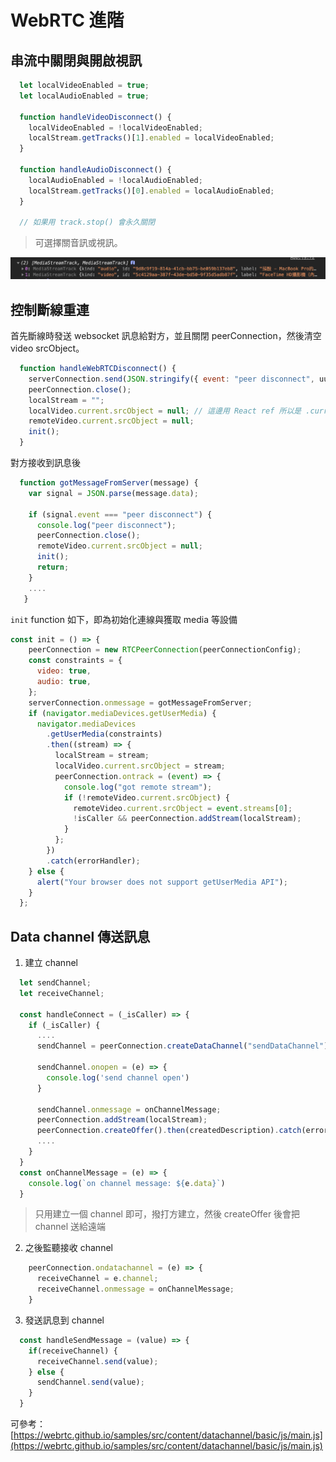 # WebRTC 進階

## 串流中關閉與開啟視訊

```javascript
  let localVideoEnabled = true;
  let localAudioEnabled = true;
  
  function handleVideoDisconnect() {
    localVideoEnabled = !localVideoEnabled;
    localStream.getTracks()[1].enabled = localVideoEnabled;
  }
  
  function handleAudioDisconnect() {
    localAudioEnabled = !localAudioEnabled;
    localStream.getTracks()[0].enabled = localAudioEnabled;
  }
  
  // 如果用 track.stop() 會永久關閉
```

> 可選擇關音訊或視訊。

![](../../.gitbook/assets/jie-tu-20201207-xia-wu-5.03.06.png)

## 控制斷線重連

首先斷線時發送 websocket 訊息給對方，並且關閉 peerConnection，然後清空 video srcObject。

```javascript
  function handleWebRTCDisconnect() {
    serverConnection.send(JSON.stringify({ event: "peer disconnect", uuid }));
    peerConnection.close();
    localStream = "";
    localVideo.current.srcObject = null; // 這邊用 React ref 所以是 .current
    remoteVideo.current.srcObject = null;
    init();
  }
```

對方接收到訊息後

```javascript
  function gotMessageFromServer(message) {
    var signal = JSON.parse(message.data);

    if (signal.event === "peer disconnect") {
      console.log("peer disconnect");
      peerConnection.close();
      remoteVideo.current.srcObject = null;
      init();
      return;
    }
    ....
   } 
```

`init` function 如下，即為初始化連線與獲取 media 等設備

```javascript
const init = () => {
    peerConnection = new RTCPeerConnection(peerConnectionConfig);
    const constraints = {
      video: true,
      audio: true,
    };
    serverConnection.onmessage = gotMessageFromServer;
    if (navigator.mediaDevices.getUserMedia) {
      navigator.mediaDevices
        .getUserMedia(constraints)
        .then((stream) => {
          localStream = stream;
          localVideo.current.srcObject = stream;
          peerConnection.ontrack = (event) => {
            console.log("got remote stream");
            if (!remoteVideo.current.srcObject) {
              remoteVideo.current.srcObject = event.streams[0];
              !isCaller && peerConnection.addStream(localStream);
            }
          };
        })
        .catch(errorHandler);
    } else {
      alert("Your browser does not support getUserMedia API");
    }
  };
```

## Data channel 傳送訊息

1. 建立 channel

```javascript
  let sendChannel;
  let receiveChannel;
  
  const handleConnect = (_isCaller) => {
    if (_isCaller) {
      ....
      sendChannel = peerConnection.createDataChannel("sendDataChannel");

      sendChannel.onopen = (e) => {
        console.log('send channel open')
      }
      
      sendChannel.onmessage = onChannelMessage;
      peerConnection.addStream(localStream);
      peerConnection.createOffer().then(createdDescription).catch(errorHandler);
      ....
    }
  }    
  const onChannelMessage = (e) => {
    console.log(`on channel message: ${e.data}`)
  }  
```

> 只用建立一個 channel 即可，撥打方建立，然後 createOffer 後會把 channel 送給遠端

2. 之後監聽接收 channel

```javascript
    peerConnection.ondatachannel = (e) => {
      receiveChannel = e.channel;
      receiveChannel.onmessage = onChannelMessage;
    }
```

3. 發送訊息到 channel

```javascript
  const handleSendMessage = (value) => {
    if(receiveChannel) {
      receiveChannel.send(value);
    } else {
      sendChannel.send(value);
    }
  }
```

可參考：[https://webrtc.github.io/samples/src/content/datachannel/basic/js/main.js](https://webrtc.github.io/samples/src/content/datachannel/basic/js/main.js)


